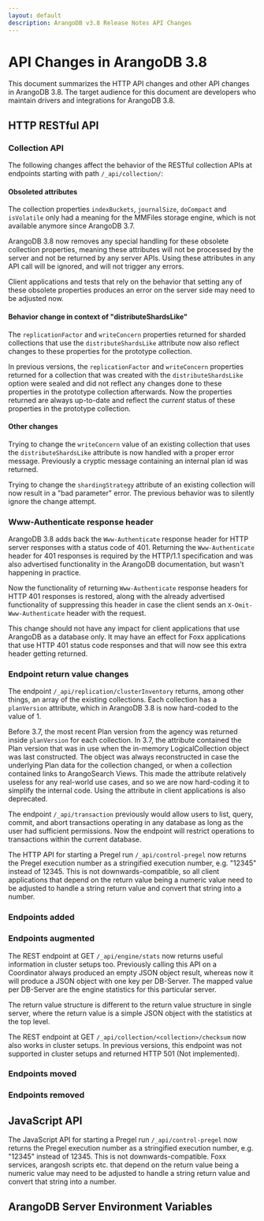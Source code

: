 ```yaml
---
layout: default
description: ArangoDB v3.8 Release Notes API Changes
---
```

API Changes in ArangoDB 3.8
===========================

This document summarizes the HTTP API changes and other API changes in ArangoDB 3.8.
The target audience for this document are developers who maintain drivers and
integrations for ArangoDB 3.8.

## HTTP RESTful API

### Collection API

The following changes affect the behavior of the RESTful collection APIs at
endpoints starting with path `/_api/collection/`:

#### Obsoleted attributes

The collection properties `indexBuckets`, `journalSize`, `doCompact` and
`isVolatile` only had a meaning for the MMFiles storage engine, which is not
available anymore since ArangoDB 3.7.

ArangoDB 3.8 now removes any special handling for these obsolete collection
properties, meaning these attributes will not be processed by the server and
not be returned by any server APIs. Using these attributes in any API call
will be ignored, and will not trigger any errors.

Client applications and tests that rely on the behavior that setting any of
these obsolete properties produces an error on the server side may need to
be adjusted now.

#### Behavior change in context of "distributeShardsLike"

The `replicationFactor` and `writeConcern` properties returned for sharded 
collections that use the `distributeShardsLike` attribute now also reflect
changes to these properties for the prototype collection.

In previous versions, the `replicationFactor` and `writeConcern` properties
returned for a collection that was created with the `distributeShardsLike`
option were sealed and did not reflect any changes done to these properties 
in the prototype collection afterwards.
Now the properties returned are always up-to-date and reflect the _current_
status of these properties in the prototype collection.

#### Other changes

Trying to change the `writeConcern` value of an existing collection that uses 
the `distributeShardsLike` attribute is now handled with a proper error message. 
Previously a cryptic message containing an internal plan id was returned.

Trying to change the `shardingStrategy` attribute of an existing collection 
will now result in a "bad parameter" error. The previous behavior was to silently 
ignore the change attempt.

### Www-Authenticate response header

ArangoDB 3.8 adds back the `Www-Authenticate` response header for HTTP server
responses with a status code of 401. Returning the `Www-Authenticate` header for
401 responses is required by the HTTP/1.1 specification and was also advertised
functionality in the ArangoDB documentation, but wasn't happening in practice.

Now the functionality of returning `Www-Authenticate` response headers for HTTP
401 responses is restored, along with the already advertised functionality of
suppressing this header in case the client sends an `X-Omit-Www-Authenticate`
header with the request.

This change should not have any impact for client applications that use ArangoDB
as a database only. It may have an effect for Foxx applications that use HTTP
401 status code responses and that will now see this extra header getting returned.

### Endpoint return value changes

The endpoint `/_api/replication/clusterInventory` returns, among other things,
an array of the existing collections. Each collection has a `planVersion`
attribute, which in ArangoDB 3.8 is now hard-coded to the value of 1.

Before 3.7, the most recent Plan version from the agency was returned inside
`planVersion` for each collection. In 3.7, the attribute contained the Plan
version that was in use when the in-memory LogicalCollection object was last
constructed. The object was always reconstructed in case the underlying Plan
data for the collection changed, or when a collection contained links to
ArangoSearch Views. This made the attribute relatively useless for any
real-world use cases, and so we are now hard-coding it to simplify the internal
code. Using the attribute in client applications is also deprecated.

The endpoint `/_api/transaction` previously would allow users to list, query,
commit, and abort transactions operating in any database as long as the user had
sufficient permissions. Now the endpoint will restrict operations to
transactions within the current database.

The HTTP API for starting a Pregel run `/_api/control-pregel` now returns the
Pregel execution number as a stringified execution number, e.g. "12345" instead 
of 12345. 
This is not downwards-compatible, so all client applications that depend
on the return value being a numeric value need to be adjusted to handle
a string return value and convert that string into a number.

### Endpoints added

### Endpoints augmented

The REST endpoint at GET `/_api/engine/stats` now returns useful information in cluster
setups too. Previously calling this API on a Coordinator always produced an empty JSON
object result, whereas now it will produce a JSON object with one key per DB-Server.
The mapped value per DB-Server are the engine statistics for this particular server.

The return value structure is different to the return value structure in single server,
where the return value is a simple JSON object with the statistics at the top level.

The REST endpoint at GET `/_api/collection/<collection>/checksum` now also works
in cluster setups. In previous versions, this endpoint was not supported in cluster
setups and returned HTTP 501 (Not implemented).

### Endpoints moved

### Endpoints removed

## JavaScript API

The JavaScript API for starting a Pregel run `/_api/control-pregel` now returns the
Pregel execution number as a stringified execution number, e.g. "12345" instead
of 12345.
This is not downwards-compatible. Foxx services, arangosh scripts etc. that depend
on the return value being a numeric value may need to be adjusted to handle
a string return value and convert that string into a number.

## ArangoDB Server Environment Variables
